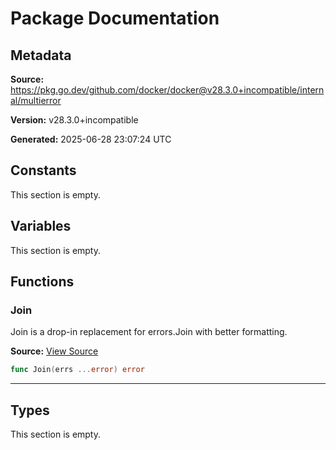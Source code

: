 # Package Documentation

## Metadata

**Source:** https://pkg.go.dev/github.com/docker/docker@v28.3.0+incompatible/internal/multierror

**Version:** v28.3.0+incompatible

**Generated:** 2025-06-28 23:07:24 UTC

## Constants

This section is empty.

## Variables

This section is empty.

## Functions

### Join

Join is a drop-in replacement for errors.Join with better formatting.

**Source:** [View Source](https://github.com/docker/docker/blob/v28.3.0/internal/multierror/multierror.go#L8)  

```go
func Join(errs ...error) error
```

---

## Types

This section is empty.

